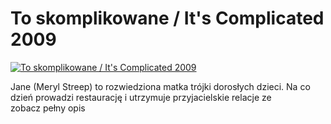 To skomplikowane / It's Complicated 2009 
=============
[![To skomplikowane / It's Complicated 2009 ](http://vidos.pl/images/player.gif)](http://vidos.pl/to-skomplikowane-it-s-complicated-2009)

 Jane (Meryl Streep) to rozwiedziona matka trójki dorosłych dzieci. Na co dzień prowadzi restaurację i utrzymuje przyjacielskie relacje ze zobacz pełny opis
